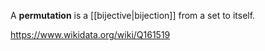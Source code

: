 A **permutation** is a [[bijective|bijection]] from a set to itself.

https://www.wikidata.org/wiki/Q161519